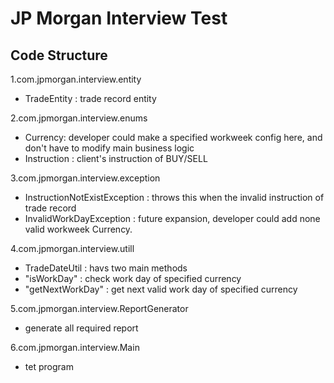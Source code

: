 JP Morgan Interview Test
===================================

Code Structure
-----------------------------------
1.com.jpmorgan.interview.entity
  * TradeEntity : trade record entity

2.com.jpmorgan.interview.enums
  * Currency: developer could make a specified workweek config here, and don't have to modify main business logic
  * Instruction : client's instruction of BUY/SELL

3.com.jpmorgan.interview.exception
  * InstructionNotExistException : throws this when the invalid instruction of trade record
  * InvalidWorkDayException : future expansion, developer could add none valid workweek Currency.

4.com.jpmorgan.interview.utill
  * TradeDateUtil : havs two main methods
  * "isWorkDay" : check work day of specified currency
  * "getNextWorkDay" : get next valid work day of specified currency

5.com.jpmorgan.interview.ReportGenerator
  * generate all required report

6.com.jpmorgan.interview.Main
  * tet program